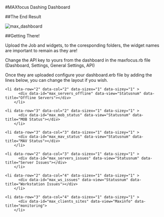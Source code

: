 #MAXfocus Dashing Dashboard

##The End Result

![max_dashboard](https://cloud.githubusercontent.com/assets/8008695/12797377/8a6eba5c-cabb-11e5-95e3-29fd47a8fa7c.jpg)

##Getting There!

Upload the Job and widgets, to the coresponding folders, the widget names are important to remain as they are!

Change the API key to yours from the dashboard in the maxfocus.rb file (Dashboard, Settings, General Settings, API)

Once they are uploaded configure your dashboard.erb file by adding the lines below, you can change the layout if you wish.

```
<li data-row="2" data-col="2" data-sizex="1" data-sizey="1" >
      <div data-id="max_servers_offline" data-view="Statusnum" data-title="Offline Servers"></div>
    </li>

<li data-row="3" data-col="2" data-sizex="1" data-sizey="1" >
      <div data-id="max_mob_status" data-view="Statusnum" data-title="MOB Status"></div>
    </li>

<li data-row="3" data-col="3" data-sizex="1" data-sizey="1" >
      <div data-id="max_mav_status" data-view="Statusnum" data-title="MAV Status"></div>
    </li>

<li data-row="2" data-col="3" data-sizex="1" data-sizey="1" >
      <div data-id="max_servers_issues" data-view="Statusnum" data-title="Server Issues"></div>
    </li>

<li data-row="2" data-col="4" data-sizex="1" data-sizey="1" >
      <div data-id="max_ws_issues" data-view="Statusnum" data-title="Workstation Issues"></div>
    </li>

<li data-row="3" data-col="4" data-sizex="1" data-sizey="1" >
      <div data-id="max_clients_sites" data-view="Maxinfo" data-title="monitoring">
    </li>
```



